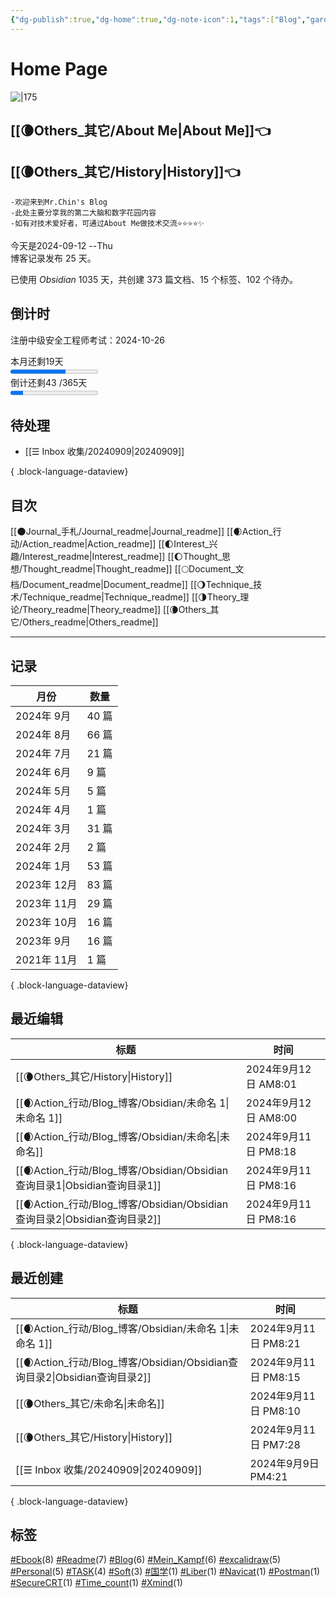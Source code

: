 ```yaml
---
{"dg-publish":true,"dg-home":true,"dg-note-icon":1,"tags":["Blog","gardenEntry","gardenEntry","gardenEntry","gardenEntry"],"permalink":"/🌘Others_其它/Mr.Chin's Blog/","dgPassFrontmatter":true,"noteIcon":1,"created":"2024-08-24T08:36:20.682+08:00","updated":"2024-09-11T20:07:06.639+08:00"}
---
```


# **Home Page**
![|175](https://cdn.jsdelivr.net/gh/BTW-Q/blog_img/image/202409091002741.svg)
## [[🌘Others_其它/About Me\|About Me]]👈
## [[🌘Others_其它/History\|History]]👈
~~~
-欢迎来到Mr.Chin's Blog
-此处主要分享我的第二大脑和数字花园内容
-如有对技术爱好者，可通过About Me做技术交流⭐⭐⭐⭐✨
~~~
<div><span>今天是2024-09-12  --Thu</span></div><span><span>博客记录发布 25 天。</span></span><p><span>已使用 <em>Obsidian</em> 1035 天，共创建 373 篇文档、15 个标签、102 个待办。</span></p>

## 倒计时
<span><span>注册中级安全工程师考试：2024-10-26</span></span><div><span>本月还剩19天</span></div><progress max="30" value="19"><span>-</span></progress><div><span>倒计还剩43 /365天</span></div><progress max="300" value="43"><span>-</span></progress>

## 待处理
- [[☰ Inbox 收集/20240909\|20240909]]

{ .block-language-dataview}
## 目次
[[🌑Journal_手札/Journal_readme\|Journal_readme]]
[[🌒Action_行动/Action_readme\|Action_readme]]
[[🌓Interest_兴趣/Interest_readme\|Interest_readme]]
[[🌔Thought_思想/Thought_readme\|Thought_readme]]
[[🌕Document_文档/Document_readme\|Document_readme]]
[[🌖Technique_技术/Technique_readme\|Technique_readme]]
[[🌗Theory_理论/Theory_readme\|Theory_readme]]
[[🌘Others_其它/Others_readme\|Others_readme]]
***
## 记录
| 月份        | 数量   |
| --------- | ---- |
| 2024年 9月  | 40 篇 |
| 2024年 8月  | 66 篇 |
| 2024年 7月  | 21 篇 |
| 2024年 6月  | 9 篇  |
| 2024年 5月  | 5 篇  |
| 2024年 4月  | 1 篇  |
| 2024年 3月  | 31 篇 |
| 2024年 2月  | 2 篇  |
| 2024年 1月  | 53 篇 |
| 2023年 12月 | 83 篇 |
| 2023年 11月 | 29 篇 |
| 2023年 10月 | 16 篇 |
| 2023年 9月  | 16 篇 |
| 2021年 11月 | 1 篇  |

{ .block-language-dataview}

## 最近编辑
| 标题                                                               | 时间                 |
| ---------------------------------------------------------------- | ------------------ |
| [[🌘Others_其它/History\|History]]                              | 2024年9月12日 AM8:01  |
| [[🌒Action_行动/Blog_博客/Obsidian/未命名 1\|未命名 1]]                 | 2024年9月12日 AM8:00  |
| [[🌒Action_行动/Blog_博客/Obsidian/未命名\|未命名]]                     | 2024年9月11日 PM8:18  |
| [[🌒Action_行动/Blog_博客/Obsidian/Obsidian查询目录1\|Obsidian查询目录1]] | 2024年9月11日 PM8:16  |
| [[🌒Action_行动/Blog_博客/Obsidian/Obsidian查询目录2\|Obsidian查询目录2]] | 2024年9月11日 PM8:16  |

{ .block-language-dataview}

## 最近创建
| 标题                                                               | 时间                 |
| ---------------------------------------------------------------- | ------------------ |
| [[🌒Action_行动/Blog_博客/Obsidian/未命名 1\|未命名 1]]                 | 2024年9月11日 PM8:21  |
| [[🌒Action_行动/Blog_博客/Obsidian/Obsidian查询目录2\|Obsidian查询目录2]] | 2024年9月11日 PM8:15  |
| [[🌘Others_其它/未命名\|未命名]]                                      | 2024年9月11日 PM8:10  |
| [[🌘Others_其它/History\|History]]                              | 2024年9月11日 PM7:28  |
| [[☰ Inbox 收集/20240909\|20240909]]                             | 2024年9月9日 PM4:21   |

{ .block-language-dataview}
## 标签
<p><span><a class="internal-link" data-href="#Ebook" href="#Ebook" target="_blank" rel="noopener"></a><a href="#Ebook" class="tag" target="_blank" rel="noopener">#Ebook</a>(8) <a class="internal-link" data-href="#Readme" href="#Readme" target="_blank" rel="noopener"></a><a href="#Readme" class="tag" target="_blank" rel="noopener">#Readme</a>(7) <a class="internal-link" data-href="#Blog" href="#Blog" target="_blank" rel="noopener"></a><a href="#Blog" class="tag" target="_blank" rel="noopener">#Blog</a>(6) <a class="internal-link" data-href="#Mein_Kampf" href="#Mein_Kampf" target="_blank" rel="noopener"></a><a href="#Mein_Kampf" class="tag" target="_blank" rel="noopener">#Mein_Kampf</a>(6) <a class="internal-link" data-href="#excalidraw" href="#excalidraw" target="_blank" rel="noopener"></a><a href="#excalidraw" class="tag" target="_blank" rel="noopener">#excalidraw</a>(5) <a class="internal-link" data-href="#Personal" href="#Personal" target="_blank" rel="noopener"></a><a href="#Personal" class="tag" target="_blank" rel="noopener">#Personal</a>(5) <a class="internal-link" data-href="#TASK" href="#TASK" target="_blank" rel="noopener"></a><a href="#TASK" class="tag" target="_blank" rel="noopener">#TASK</a>(4) <a class="internal-link" data-href="#Soft" href="#Soft" target="_blank" rel="noopener"></a><a href="#Soft" class="tag" target="_blank" rel="noopener">#Soft</a>(3) <a class="internal-link" data-href="#国学" href="#国学" target="_blank" rel="noopener"></a><a href="#国学" class="tag" target="_blank" rel="noopener">#国学</a>(1) <a class="internal-link" data-href="#Liber" href="#Liber" target="_blank" rel="noopener"></a><a href="#Liber" class="tag" target="_blank" rel="noopener">#Liber</a>(1) <a class="internal-link" data-href="#Navicat" href="#Navicat" target="_blank" rel="noopener"></a><a href="#Navicat" class="tag" target="_blank" rel="noopener">#Navicat</a>(1) <a class="internal-link" data-href="#Postman" href="#Postman" target="_blank" rel="noopener"></a><a href="#Postman" class="tag" target="_blank" rel="noopener">#Postman</a>(1) <a class="internal-link" data-href="#SecureCRT" href="#SecureCRT" target="_blank" rel="noopener"></a><a href="#SecureCRT" class="tag" target="_blank" rel="noopener">#SecureCRT</a>(1) <a class="internal-link" data-href="#Time_count" href="#Time_count" target="_blank" rel="noopener"></a><a href="#Time_count" class="tag" target="_blank" rel="noopener">#Time_count</a>(1) <a class="internal-link" data-href="#Xmind" href="#Xmind" target="_blank" rel="noopener"></a><a href="#Xmind" class="tag" target="_blank" rel="noopener">#Xmind</a>(1)</span></p>